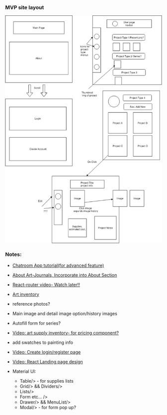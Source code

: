 ### MVP site layout

![alt text](src/assets/img/CapstoneLayout1.png "MVP web layout")

### Notes:

* [Chatroom App tutorial(for advanced feature)](https://www.freecodecamp.org/news/full-react-course-how-to-build-a-chat-room/)

* [About Art-Journals, Incorporate into About Section](https://mixedmedia.club/what-is-an-art-journal/)

* [React-router video- Watch later!!](https://www.youtube.com/watch?v=91F8reC8kvo)

* [Art inventory](https://www.artworkarchive.com/blog/6-simple-steps-to-knock-out-your-art-inventory-project)

* reference photos?
* Main image and detail image option/history images
* Autofill form for series?

* [Video: art supply inventory- for pricing component?](https://www.youtube.com/watch?v=IooOXXAa3DU)

* add swatches to painting info 

* [Video: Create login/register page](https://www.youtube.com/watch?v=OWYxMCfcTbY)

* [Video: React Landing page design](https://www.youtube.com/watch?v=n8iA18R76jk)

* Material UI:
    * Table/> - for supplies lists
    * Grid/> && Dividers/>
    * Lists/>
    * Form etc... />
    * Drawer/> && MenuList/>
    * Modal/> - for form pop up?
    

